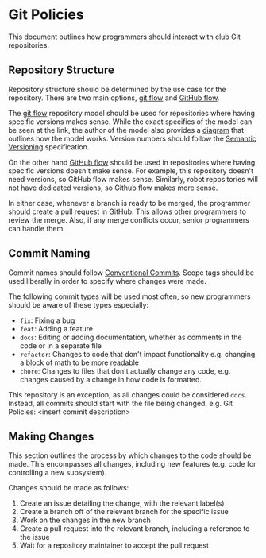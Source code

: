 # Git Policies

This document outlines how programmers should interact with club Git repositories.

## Repository Structure 

Repository structure should be determined by the use case for the repository. There are two main options, [git flow](https://nvie.com/posts/a-successful-git-branching-model/) and [GitHub flow](https://docs.github.com/en/get-started/quickstart/github-flow).

The [git flow](https://nvie.com/posts/a-successful-git-branching-model/) repository model should be used for repositories where having specific versions makes sense. While the exact specifics of the model can be seen at the link, the author of the model also provides a [diagram](https://nvie.com/files/Git-branching-model.pdf) that outlines how the model works. Version numbers should follow the [Semantic Versioning](https://semver.org) specification.

On the other hand [GitHub flow](https://docs.github.com/en/get-started/quickstart/github-flow) should be used in repositories where having specific versions doesn't make sense. For example, this repository doesn't need versions, so GitHub flow makes sense. Similarly, robot repositories will not have dedicated versions, so Github flow makes more sense.

In either case, whenever a branch is ready to be merged, the programmer should create a pull request in GitHub. This allows other programmers to review the merge. Also, if any merge conflicts occur, senior programmers can handle them.

## Commit Naming 

Commit names should follow [Conventional Commits](https://www.conventionalcommits.org/en/v1.0.0/). Scope tags should be used liberally in order to specify where changes were made.

The following commit types will be used most often, so new programmers should be aware of these types especially:
- `fix`: Fixing a bug
- `feat`: Adding a feature
- `docs`: Editing or adding documentation, whether as comments in the code or in a separate file
- `refactor`: Changes to code that don't impact functionality e.g. changing a block of math to be more readable
- `chore`: Changes to files that don't actually change any code, e.g. changes caused by a change in how code is formatted.

This repository is an exception, as all changes could be considered `docs`. Instead, all commits should start with the file being changed, e.g. Git Policies: \<insert commit description>

## Making Changes

This section outlines the process by which changes to the code should be made. This encompasses all changes, including new features (e.g. code for controlling a new subsystem).

Changes should be made as follows:
1. Create an issue detailing the change, with the relevant label(s)
2. Create a branch off of the relevant branch for the specific issue
3. Work on the changes in the new branch
4. Create a pull request into the relevant branch, including a reference to the issue 
5. Wait for a repository maintainer to accept the pull request

